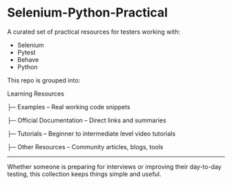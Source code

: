 # Selenium-Python-Practical

A curated set of practical resources for testers working with:

- Selenium
- Pytest
- Behave
- Python

This repo is grouped into:

Learning Resources  

├─  Examples – Real working code snippets  

├─  Official Documentation – Direct links and summaries  

├─  Tutorials – Beginner to intermediate level video tutorials

├─  Other Resources – Community articles, blogs, tools

---

 Whether someone is preparing for interviews or improving their day-to-day testing, this collection keeps things simple and useful.


